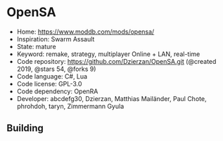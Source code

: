 # OpenSA

- Home: https://www.moddb.com/mods/opensa/
- Inspiration: Swarm Assault
- State: mature
- Keyword: remake, strategy, multiplayer Online + LAN, real-time
- Code repository: https://github.com/Dzierzan/OpenSA.git (@created 2019, @stars 54, @forks 9)
- Code language: C#, Lua
- Code license: GPL-3.0
- Code dependency: OpenRA
- Developer: abcdefg30, Dzierzan, Matthias Mailänder, Paul Chote, phrohdoh, taryn, Zimmermann Gyula

## Building

